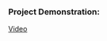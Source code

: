 ### Project Demonstration:
 [Video](https://drive.google.com/file/d/1C9JsNe59lihOsFU3sYFtyCRQ_8mPrnCG/view?usp=sharing)
